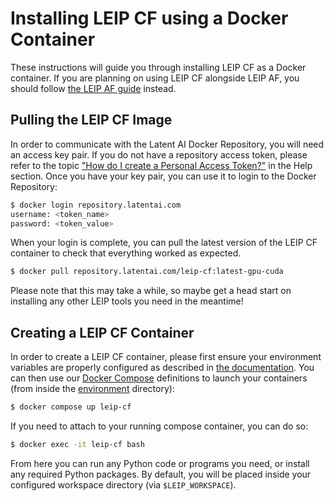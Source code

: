 # Installing LEIP CF using a Docker Container

These instructions will guide you through installing LEIP CF as a Docker container. If you are planning on using LEIP CF alongside LEIP AF, you should follow [the LEIP AF guide](../leip-af/docker.md) instead.

## Pulling the LEIP CF Image

In order to communicate with the Latent AI Docker Repository, you will need an access key pair. If you do not have a repository access token, please refer to the topic ["How do I create a Personal Access Token?"](https://leipdocs.latentai.io/home/content/help/#installing-leip) in the Help section. Once you have your key pair, you can use it to login to the Docker Repository:

```bash
$ docker login repository.latentai.com
username: <token_name>
password: <token_value>
```

When your login is complete, you can pull the latest version of the LEIP CF container to check that everything worked as expected.

```bash
$ docker pull repository.latentai.com/leip-cf:latest-gpu-cuda
```

Please note that this may take a while, so maybe get a head start on installing any other LEIP tools you need in the meantime!

## Creating a LEIP CF Container

In order to create a LEIP CF container, please first ensure your environment variables are properly configured as described in [the documentation](../README.md#workspace-configuration). You can then use our [Docker Compose](https://docs.docker.com/compose/) definitions to launch your containers (from inside the [environment](../../environment/) directory):

```bash
$ docker compose up leip-cf
```

If you need to attach to your running compose container, you can do so:

```bash
$ docker exec -it leip-cf bash
```

From here you can run any Python code or programs you need, or install any required Python packages. By default, you will be placed inside your configured workspace directory (via `$LEIP_WORKSPACE`).
